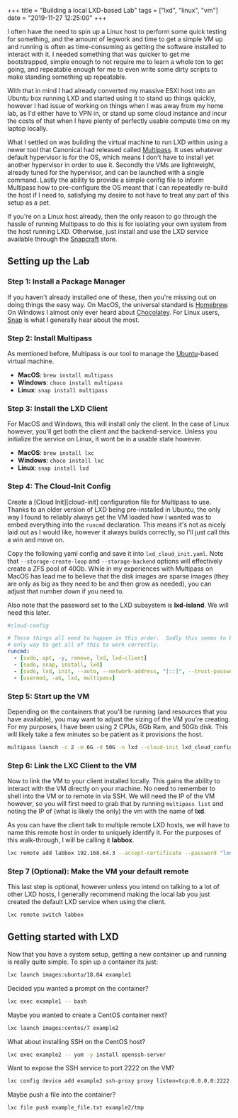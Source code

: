 +++
title = "Building a local LXD-based Lab"
tags = ["lxd", "linux", "vm"]
date = "2019-11-27 12:25:00"
+++

I often have the need to spin up a Linux host to perform some quick testing for something, and the amount of legwork and time to get a simple VM up and running is often as time-consuming as getting the software installed to interact with it.  I needed something that was quicker to get me bootstrapped, simple enough to not require me to learn a whole ton to get going, and repeatable enough for me to even write some dirty scripts to make standing something up repeatable.

With that in mind I had already converted my massive ESXi host into an Ubuntu box running LXD and started using it to stand up things quickly, however I had issue of working on things when I was away from my home lab, as I'd either have to VPN in, or stand up some cloud instance and incur the costs of that when I have plenty of perfectly usable compute time on my laptop locally.

What I settled on was building the virtual machine to run LXD within using a newer tool that Canonical had released called [Multipass][multipass].  It uses whatever default hypervisor is for the OS, which means I don't have to install yet another hypervisor in order to use it.  Secondly the VMs are lightweight, already tuned for the hypervisor, and can be launched with a single command.  Lastly the ability to provide a simple config file to inform Multipass how to pre-configure the OS meant that I can repeatedly re-build the host if I need to, satisfying my desire to not have to treat any part of this setup as a pet.

If you're on a Linux host already, then the only reason to go through the hassle of running Multipass to do this is for isolating your own system from the host running LXD.  Otherwise, just install and use the LXD service available through the [Snapcraft][snap-lxd] store.

## Setting up the Lab

### Step 1: Install a Package Manager

If you haven't already installed one of these, then you're missing out on doing things the easy way.  On MacOS, the universal standard is [Homebrew][brew].  On Windows I almost only ever heard about [Chocolatey][choco].  For Linux users, [Snap][snap] is what I generally hear about the most.

### Step 2: Install Multipass

As mentioned before, Multipass is our tool to manage the [Ubuntu][ubuntu]-based virtual machine.

* **MacOS**: `brew install multipass`
* **Windows**: `choco install multipass`
* **Linux**: `snap install multipass`

### Step 3: Install the LXD Client

For MacOS and Windows, this will install only the client.  In the case of Linux however, you'll get both the client and the backend-service.  Unless you initialize the service on Linux, it wont be in a usable state however.

* **MacOS**: `brew install lxc`
* **Windows**: `choco install lxc`
* **Linux**: `snap install lxd`

### Step 4: The Cloud-Init Config

Create a [Cloud Init][cloud-init] configuration file for Multipass to use.  Thanks to an older version of LXD being pre-installed in Ubuntu, the only way I found to reliably always get the VM loaded how I wanted was to embed everything into the `runcmd` declaration.  This means it's not as nicely laid out as I would like, however it always builds correctly, so I'll just call this a win and move on.

Copy the following yaml config and save it into `lxd_cloud_init.yaml`.  Note that ``--storage-create-loop`` and ``--storage-backend`` options will effectively create a ZFS pool of 40Gb.  While in my experiences with Multipass on MacOS has lead me to believe that the disk images are sparse images (they are only as big as they need to be and then grow as needed), you can adjust that number down if you need to.

Also note that the password set to the LXD subsystem is **lxd-island**.  We will need this later.

```yaml
#cloud-config

# These things all need to happen in this order.  Sadly this seems to be the
# only way to get all of this to work correctly.
runcmd:
  - [sudo, apt, -y, remove, lxd, lxd-client]
  - [sudo, snap, install, lxd]
  - [sudo, lxd, init, --auto, --network-address, "[::]", --trust-password, "lxd-island", --storage-backend=zfs, --storage-create-loop=40]
  - [usermod, -aG, lxd, multipass]
```

### Step 5: Start up the VM

Depending on the containers that you'll be running (and resources that you have available), you may want to adjust the sizing of the VM you're creating.  For my purposes, I have been using 2 CPUs, 6Gb Ram, and 50Gb disk.  This will likely take a few minutes so be patient as it provisions the host.

```bash
multipass launch -c 2 -m 6G -d 50G -n lxd --cloud-init lxd_cloud_config.yaml
```

### Step 6: Link the LXC Client to the VM

Now to link the VM to your client installed locally.  This gains the ability to interact with the VM directly on your machine.  No need to remember to shell into the VM or to remote in via SSH.  We will need the IP of the VM however, so you will first need to grab that by running `multipass list` and noting the IP of (what is likely the only) the vm with the name of **lxd**.

As you can have the client talk to multiple remote LXD hosts, we will have to name this remote host in order to uniquely identify it.  For the purposes of this walk-through, I will be calling it **labbox**.

```bash
lxc remote add labbox 192.168.64.3 --accept-certificate --password "lxd-island"
```

### Step 7 (Optional): Make the VM your default remote

This last step is optional, however unless you intend on talking to a lot of other LXD hosts, I generally recommend making the local lab you just created the default LXD service when using the client.

```bash
lxc remote switch labbox
```

## Getting started with LXD

Now that you have a system setup, getting a new container up and running is really quite simple.  To spin up a container its just:

```bash
lxc launch images:ubuntu/18.04 example1
```

Decided ypu wanted a prompt on the container?

```bash
lxc exec example1 -- bash
```

Maybe you wanted to create a CentOS container next?

```bash
lxc launch images:centos/7 example2
```

What about installing SSH on the CentOS host?

```bash
lxc exec example2 -- yum -y install openssh-server
```

Want to expose the SSH service to port 2222 on the VM?

```bash
lxc config device add example2 ssh-proxy proxy listen=tcp:0.0.0.0:2222 connect=tcp:127.0.0.1:22
```

Maybe push a file into the container?

```bash
lxc file push example_file.txt example2/tmp
```

[brew]: https://brew.sh/
[choco]: https://chocolatey.org/
[lxd]: https://linuxcontainers.org/lxd/
[multipass]: https://multipass.run/
[snap]: https://snapcraft.io/
[snap-lxd]: https://snapcraft.io/lxd
[ubuntu]: https://ubuntu.com